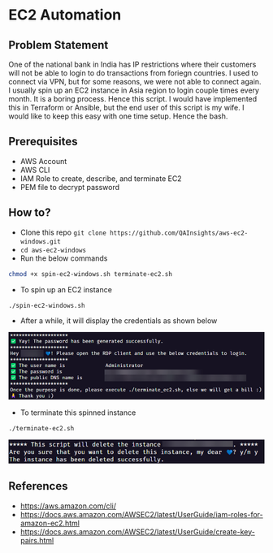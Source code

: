 # EC2 Automation

## Problem Statement

One of the national bank in India has IP restrictions where their customers will not be able to login to do transactions from foriegn countries. I used to connect via VPN, but for some reasons, we were not able to connect again. I usually spin up an EC2 instance in Asia region to login couple times every month. It is a boring process. Hence this script. I would have implemented this in Terraform or Ansible, but the end user of this script is my wife. I would like to keep this easy with one time setup. Hence the bash.

## Prerequisites

- AWS Account
- AWS CLI
- IAM Role to create, describe, and terminate EC2
- PEM file to decrypt password

## How to?

- Clone this repo `git clone https://github.com/QAInsights/aws-ec2-windows.git`
- `cd aws-ec2-windows`
- Run the below commands

```bash
chmod +x spin-ec2-windows.sh terminate-ec2.sh
```
- To spin up an EC2 instance

```bash
./spin-ec2-windows.sh
```
- After a while, it will display the credentials as shown below

![AWS EC2 Spin](./images/AWS-EC2.png)

- To terminate this spinned instance

```bash
./terminate-ec2.sh
```

![Terminate EC2](./images/Terminate-EC2.png)

## References

- https://aws.amazon.com/cli/
- https://docs.aws.amazon.com/AWSEC2/latest/UserGuide/iam-roles-for-amazon-ec2.html
- https://docs.aws.amazon.com/AWSEC2/latest/UserGuide/create-key-pairs.html
